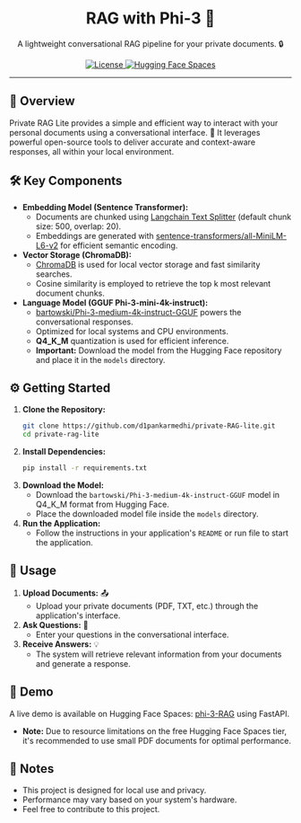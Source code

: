 <div align="center">
  <h1>RAG with Phi-3 🚀</h1>
  <p>A lightweight conversational RAG pipeline for your private documents. 🔒</p>


  <a href="https://github.com/d1pankarmedhi/private-RAG-lite/blob/main/LICENSE">
    <img src="https://img.shields.io/badge/License-MIT-yellow.svg" alt="License">
  </a>
  <a href="https://huggingface.co/spaces/dmedhi/phi-3-RAG">
    <img src="https://img.shields.io/badge/%F0%9F%A4%97%20HuggingFace-Spaces-blue" alt="Hugging Face Spaces">
  </a>

</div>

---

## 🚀 Overview

Private RAG Lite provides a simple and efficient way to interact with your personal documents using a conversational interface. 💬 It leverages powerful open-source tools to deliver accurate and context-aware responses, all within your local environment. 

## 🛠️ Key Components

* **Embedding Model (Sentence Transformer):** 
    * Documents are chunked using [Langchain Text Splitter](https://pypi.org/project/langchain-text-splitters/) (default chunk size: 500, overlap: 20). 
    * Embeddings are generated with [sentence-transformers/all-MiniLM-L6-v2](https://huggingface.co/sentence-transformers/all-MiniLM-L6-v2) for efficient semantic encoding. 
* **Vector Storage (ChromaDB):** 
    * [ChromaDB](https://www.trychroma.com/) is used for local vector storage and fast similarity searches. 
    * Cosine similarity is employed to retrieve the top k most relevant document chunks. 
* **Language Model (GGUF Phi-3-mini-4k-instruct):** 
    * [bartowski/Phi-3-medium-4k-instruct-GGUF](https://huggingface.co/bartowski/Phi-3-medium-4k-instruct-GGUF) powers the conversational responses. 
    * Optimized for local systems and CPU environments. 
    * **Q4_K_M** quantization is used for efficient inference. 
    * **Important:** Download the model from the Hugging Face repository and place it in the `models` directory. 

## ⚙️ Getting Started

1. **Clone the Repository:** 
    ```bash
    git clone https://github.com/d1pankarmedhi/private-RAG-lite.git
    cd private-rag-lite
    ```
2. **Install Dependencies:** 
    ```bash
    pip install -r requirements.txt
    ```
3. **Download the Model:** 
    * Download the `bartowski/Phi-3-medium-4k-instruct-GGUF` model in Q4_K_M format from Hugging Face.
    * Place the downloaded model file inside the `models` directory.
4. **Run the Application:** 
    * Follow the instructions in your application's `README` or run file to start the application.

## 📄 Usage

1. **Upload Documents:** 📤
    * Upload your private documents (PDF, TXT, etc.) through the application's interface.
2. **Ask Questions:** 🤔
    * Enter your questions in the conversational interface.
3. **Receive Answers:** 💡
    * The system will retrieve relevant information from your documents and generate a response.

## 🔗 Demo

A live demo is available on Hugging Face Spaces: [phi-3-RAG](https://huggingface.co/spaces/dmedhi/phi-3-RAG) using FastAPI.
* **Note:** Due to resource limitations on the free Hugging Face Spaces tier, it's recommended to use small PDF documents for optimal performance.

## 📝 Notes

* This project is designed for local use and privacy. 
* Performance may vary based on your system's hardware. 
* Feel free to contribute to this project. 

